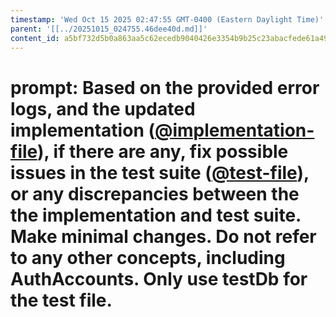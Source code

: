 ```yaml
---
timestamp: 'Wed Oct 15 2025 02:47:55 GMT-0400 (Eastern Daylight Time)'
parent: '[[../20251015_024755.46dee40d.md]]'
content_id: a5bf732d5b0a863aa5c62ecedb9040426e3354b9b25c23abacfede61a4922d27
---
```


# prompt: Based on the provided error logs, and the updated implementation ([@implementation-file](src/concepts/EventDirectory/EventDirectoryConcept.ts)), if there are any, fix possible issues in the test suite ([@test-file](src/concepts/EventDirectory/EventDirectoryConcept.test.ts)), or any discrepancies between the the implementation and test suite. Make minimal changes. Do not refer to any other concepts, including AuthAccounts. Only use testDb for the test file.
